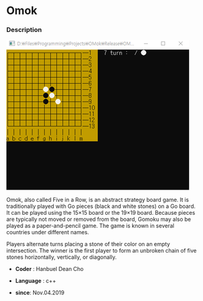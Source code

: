 # Omok
### Description

![](res\omok_shot.png)

Omok, also called Five in a Row, is an abstract strategy board game. It is traditionally played with Go pieces (black and white stones) on a Go board. It can be played using the 15×15 board or the 19×19 board. Because pieces are typically not moved or removed from the board, Gomoku may also be played as a paper-and-pencil game. The game is known in several countries under different names.

Players alternate turns placing a stone of their color on an empty intersection. The winner is the first player to form an unbroken chain of five stones horizontally, vertically, or diagonally.

- **Coder** : Hanbuel Dean Cho
- **Language** : c++

- **since**: Nov.04.2019

